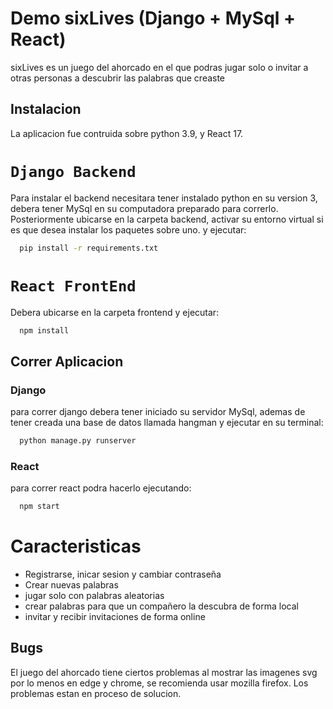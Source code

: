 # Demo sixLives (Django + MySql + React)

sixLives es un juego del ahorcado en el que podras jugar solo o invitar a
otras personas a descubrir las palabras que creaste

## Instalacion

La aplicacion fue contruida sobre python 3.9,
y React 17.

# `Django Backend`

Para instalar el backend necesitara tener instalado python en su version 3, debera tener MySql en su computadora preparado para correrlo.
Posteriormente ubicarse en la carpeta backend, activar su entorno virtual si es que desea instalar los paquetes sobre uno.
y ejecutar:

```bash
  pip install -r requirements.txt
```

# `React FrontEnd`

Debera ubicarse en la carpeta frontend y ejecutar:

```bash
  npm install
```

## Correr Aplicacion

### Django

para correr django debera tener iniciado su servidor MySql, ademas de tener creada una base de datos llamada hangman y ejecutar en su terminal:

```bash
  python manage.py runserver
```

### React

para correr react podra hacerlo ejecutando:

```bash
  npm start
```

# Caracteristicas

- Registrarse, inicar sesion y cambiar contraseña
- Crear nuevas palabras
- jugar solo con palabras aleatorias
- crear palabras para que un compañero la descubra de forma local
- invitar y recibir invitaciones de forma online

## Bugs
El juego del ahorcado tiene ciertos problemas al mostrar las imagenes svg por lo menos en edge y chrome, se recomienda usar mozilla firefox.
Los problemas estan en proceso de solucion.
